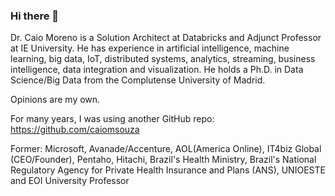 ### Hi there 👋

Dr. Caio Moreno is a Solution Architect at Databricks and Adjunct Professor at IE University. 
He has experience in artificial intelligence, machine learning, big data, IoT, distributed systems, analytics, streaming, business intelligence, data integration and visualization. He holds a Ph.D. in Data Science/Big Data from the Complutense University of Madrid.


Opinions are my own.

For many years, I was using another GitHub repo:
https://github.com/caiomsouza

Former: Microsoft, Avanade/Accenture, AOL(America Online), IT4biz Global (CEO/Founder), Pentaho, Hitachi, Brazil's Health Ministry, Brazil's National Regulatory Agency for Private Health Insurance and Plans (ANS), UNIOESTE and EOI University Professor 



<!--
**drcaiomoreno/drcaiomoreno** is a ✨ _special_ ✨ repository because its `README.md` (this file) appears on your GitHub profile.

Here are some ideas to get you started:

- 🔭 I’m currently working on ...
- 🌱 I’m currently learning ...
- 👯 I’m looking to collaborate on ...
- 🤔 I’m looking for help with ...
- 💬 Ask me about ...
- 📫 How to reach me: ...
- 😄 Pronouns: ...
- ⚡ Fun fact: ...
-->
